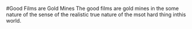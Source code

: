 #Good Films are Gold Mines
The good films are gold mines in the some nature of the sense of the realistic true nature of the msot hard thing inthis world.

